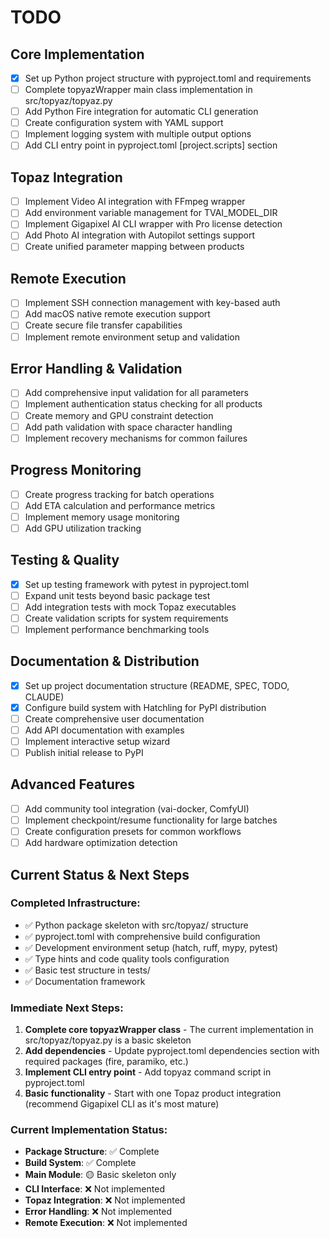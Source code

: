 # TODO

## Core Implementation

- [x] Set up Python project structure with pyproject.toml and requirements
- [ ] Complete topyazWrapper main class implementation in src/topyaz/topyaz.py
- [ ] Add Python Fire integration for automatic CLI generation
- [ ] Create configuration system with YAML support
- [ ] Implement logging system with multiple output options
- [ ] Add CLI entry point in pyproject.toml [project.scripts] section

## Topaz Integration

- [ ] Implement Video AI integration with FFmpeg wrapper
- [ ] Add environment variable management for TVAI_MODEL_DIR
- [ ] Implement Gigapixel AI CLI wrapper with Pro license detection
- [ ] Add Photo AI integration with Autopilot settings support
- [ ] Create unified parameter mapping between products

## Remote Execution

- [ ] Implement SSH connection management with key-based auth
- [ ] Add macOS native remote execution support
- [ ] Create secure file transfer capabilities
- [ ] Implement remote environment setup and validation

## Error Handling & Validation

- [ ] Add comprehensive input validation for all parameters
- [ ] Implement authentication status checking for all products
- [ ] Create memory and GPU constraint detection
- [ ] Add path validation with space character handling
- [ ] Implement recovery mechanisms for common failures

## Progress Monitoring

- [ ] Create progress tracking for batch operations
- [ ] Add ETA calculation and performance metrics
- [ ] Implement memory usage monitoring
- [ ] Add GPU utilization tracking

## Testing & Quality

- [x] Set up testing framework with pytest in pyproject.toml
- [ ] Expand unit tests beyond basic package test
- [ ] Add integration tests with mock Topaz executables
- [ ] Create validation scripts for system requirements
- [ ] Implement performance benchmarking tools

## Documentation & Distribution

- [x] Set up project documentation structure (README, SPEC, TODO, CLAUDE)
- [x] Configure build system with Hatchling for PyPI distribution
- [ ] Create comprehensive user documentation
- [ ] Add API documentation with examples
- [ ] Implement interactive setup wizard
- [ ] Publish initial release to PyPI

## Advanced Features

- [ ] Add community tool integration (vai-docker, ComfyUI)
- [ ] Implement checkpoint/resume functionality for large batches
- [ ] Create configuration presets for common workflows
- [ ] Add hardware optimization detection

## Current Status & Next Steps

### Completed Infrastructure:
- ✅ Python package skeleton with src/topyaz/ structure
- ✅ pyproject.toml with comprehensive build configuration
- ✅ Development environment setup (hatch, ruff, mypy, pytest)
- ✅ Type hints and code quality tools configuration
- ✅ Basic test structure in tests/
- ✅ Documentation framework

### Immediate Next Steps:
1. **Complete core topyazWrapper class** - The current implementation in src/topyaz/topyaz.py is a basic skeleton
2. **Add dependencies** - Update pyproject.toml dependencies section with required packages (fire, paramiko, etc.)
3. **Implement CLI entry point** - Add topyaz command script in pyproject.toml
4. **Basic functionality** - Start with one Topaz product integration (recommend Gigapixel CLI as it's most mature)

### Current Implementation Status:
- **Package Structure**: ✅ Complete
- **Build System**: ✅ Complete  
- **Main Module**: 🟡 Basic skeleton only
- **CLI Interface**: ❌ Not implemented
- **Topaz Integration**: ❌ Not implemented
- **Error Handling**: ❌ Not implemented
- **Remote Execution**: ❌ Not implemented
